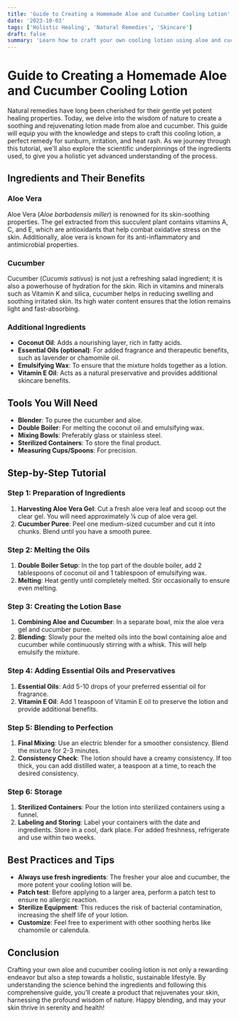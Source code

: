 ```yaml
---
title: 'Guide to Creating a Homemade Aloe and Cucumber Cooling Lotion'
date: '2023-10-03'
tags: ['Holistic Healing', 'Natural Remedies', 'Skincare']
draft: false
summary: 'Learn how to craft your own cooling lotion using aloe and cucumber in this comprehensive guide.'
---
```


# Guide to Creating a Homemade Aloe and Cucumber Cooling Lotion

Natural remedies have long been cherished for their gentle yet potent healing properties. Today, we delve into the wisdom of nature to create a soothing and rejuvenating lotion made from aloe and cucumber. This guide will equip you with the knowledge and steps to craft this cooling lotion, a perfect remedy for sunburn, irritation, and heat rash. As we journey through this tutorial, we'll also explore the scientific underpinnings of the ingredients used, to give you a holistic yet advanced understanding of the process.

## Ingredients and Their Benefits

### Aloe Vera
Aloe Vera (*Aloe barbadensis miller*) is renowned for its skin-soothing properties. The gel extracted from this succulent plant contains vitamins A, C, and E, which are antioxidants that help combat oxidative stress on the skin. Additionally, aloe vera is known for its anti-inflammatory and antimicrobial properties.

### Cucumber
Cucumber (*Cucumis sativus*) is not just a refreshing salad ingredient; it is also a powerhouse of hydration for the skin. Rich in vitamins and minerals such as Vitamin K and silica, cucumber helps in reducing swelling and soothing irritated skin. Its high water content ensures that the lotion remains light and fast-absorbing.

### Additional Ingredients
- **Coconut Oil**: Adds a nourishing layer, rich in fatty acids.
- **Essential Oils (optional)**: For added fragrance and therapeutic benefits, such as lavender or chamomile oil.
- **Emulsifying Wax**: To ensure that the mixture holds together as a lotion.
- **Vitamin E Oil**: Acts as a natural preservative and provides additional skincare benefits.

## Tools You Will Need
- **Blender**: To puree the cucumber and aloe.
- **Double Boiler**: For melting the coconut oil and emulsifying wax.
- **Mixing Bowls**: Preferably glass or stainless steel.
- **Sterilized Containers**: To store the final product.
- **Measuring Cups/Spoons**: For precision.

## Step-by-Step Tutorial

### Step 1: Preparation of Ingredients
1. **Harvesting Aloe Vera Gel**: Cut a fresh aloe vera leaf and scoop out the clear gel. You will need approximately ¼ cup of aloe vera gel.
2. **Cucumber Puree**: Peel one medium-sized cucumber and cut it into chunks. Blend until you have a smooth puree.

### Step 2: Melting the Oils
1. **Double Boiler Setup**: In the top part of the double boiler, add 2 tablespoons of coconut oil and 1 tablespoon of emulsifying wax.
2. **Melting**: Heat gently until completely melted. Stir occasionally to ensure even melting.

### Step 3: Creating the Lotion Base
1. **Combining Aloe and Cucumber**: In a separate bowl, mix the aloe vera gel and cucumber puree.
2. **Blending**: Slowly pour the melted oils into the bowl containing aloe and cucumber while continuously stirring with a whisk. This will help emulsify the mixture.

### Step 4: Adding Essential Oils and Preservatives
1. **Essential Oils**: Add 5-10 drops of your preferred essential oil for fragrance.
2. **Vitamin E Oil**: Add 1 teaspoon of Vitamin E oil to preserve the lotion and provide additional benefits.

### Step 5: Blending to Perfection
1. **Final Mixing**: Use an electric blender for a smoother consistency. Blend the mixture for 2-3 minutes.
2. **Consistency Check**: The lotion should have a creamy consistency. If too thick, you can add distilled water, a teaspoon at a time, to reach the desired consistency.

### Step 6: Storage
1. **Sterilized Containers**: Pour the lotion into sterilized containers using a funnel. 
2. **Labeling and Storing**: Label your containers with the date and ingredients. Store in a cool, dark place. For added freshness, refrigerate and use within two weeks.

## Best Practices and Tips

- **Always use fresh ingredients**: The fresher your aloe and cucumber, the more potent your cooling lotion will be.
- **Patch test**: Before applying to a larger area, perform a patch test to ensure no allergic reaction.
- **Sterilize Equipment**: This reduces the risk of bacterial contamination, increasing the shelf life of your lotion.
- **Customize**: Feel free to experiment with other soothing herbs like chamomile or calendula.

## Conclusion

Crafting your own aloe and cucumber cooling lotion is not only a rewarding endeavor but also a step towards a holistic, sustainable lifestyle. By understanding the science behind the ingredients and following this comprehensive guide, you’ll create a product that rejuvenates your skin, harnessing the profound wisdom of nature. Happy blending, and may your skin thrive in serenity and health!